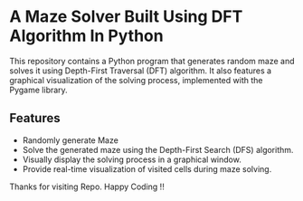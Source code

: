 # A Maze Solver Built Using DFT Algorithm In Python

This repository contains a Python program that generates random maze and solves it using Depth-First Traversal (DFT) algorithm. It also features a graphical visualization of the solving process, implemented with the Pygame library.

## Features
- Randomly generate Maze 
- Solve the generated maze using the Depth-First Search (DFS) algorithm.
- Visually display the solving process in a graphical window.
- Provide real-time visualization of visited cells during maze solving.

Thanks for visiting Repo.
Happy Coding !!